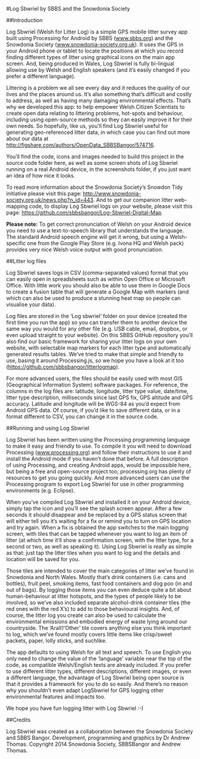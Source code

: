 #Log Sbwriel by SBBS and the Snowdonia Society

##Introduction

Log Sbwriel (Welsh for Litter Log) is a simple GPS mobile litter survey app built using Processing for Android by SBBS (www.sbbs.org) and the Snowdonia Society (www.snowdonia-society.org.uk). It uses the GPS in your Android phone or tablet to locate the positions at which you record finding different types of litter using graphical icons on the main app screen. And, being produced in Wales, Log Sbwriel is fully bi-lingual allowing use by Welsh and English speakers (and it’s easily changed if you prefer a different language).

Littering is a problem we all see every day and it reduces the quality of our lives and the places around us. It’s also something that’s difficult and costly to address, as well as having many damaging environmental effects. That’s why we developed this app: to help empower Welsh Citizen Scientists to create open data relating to littering problems, hot-spots and behaviour, including using open-source methods so they can easily improve it for their own needs. So hopefully, like us, you’ll find Log Sbwriel useful for generating geo-referenced litter data, in which case you can find out more about our data at http://figshare.com/authors/OpenData_SBBSBangor/574716.

You’ll find the code, icons and images needed to build this project in the source code folder here, as well as some screen shots of Log Sbwriel running on a real Android device, in the screenshots folder, if you just want an idea of how nice it looks.

To read more information about the Snowdonia Society’s Snowdon Tidy initiative please visit this page: http://www.snowdonia-society.org.uk/news.php?n_id=443. And to get our companion litter web-mapping code, to display Log Sbwriel logs on your website, please visit this page: https://github.com/sbbsbangor/Log-Sbwriel-Digital-Map.

**Please note:** To get correct pronunciation of Welsh on your Android device you need to use a text-to-speech library that understands the language. The standard Android speech engine will get it wrong, but using a Welsh-specific one from the Google Play Store (e.g. Ivona HQ and Welsh pack) provides very nice Welsh voice output with good pronunciation.

##Litter log files

Log Sbwriel saves logs in CSV (comma-separated values) format that you can easily open in spreadsheets such as within Open Office or Microsoft Office. With little work you should also be able to use them in Google Docs to create a fusion table that will generate a Google Map with markers (and which can also be used to produce a stunning heat map so people can visualise your data).

Log files are stored in the ‘Log sbwriel’ folder on your device (created the first time you run the app) so you can transfer them to another device the same way you would for any other file (e.g. USB cable, email, dropbox, or even upload straight to your website). On this SBBS GitHub repository you’ll also find our basic framework for sharing your litter logs on your own website, with selectable map markers for each litter type and automatically generated results tables. We’ve tried to make that simple and friendly to use, basing it around Processing.js, so we hope you have a look at it too (https://github.com/sbbsbangor/litterlogmap).

For more advanced users, the files should be easily used with most GIS (Geographical Information System) software packages. For reference, the columns in the log files are: latitude, longitude, litter type value, date/time, litter type description, milliseconds since last GPS fix, GPS altitude and GPS accuracy. Latitude and longitude will be WGS-84 as you’d expect from Android GPS data. Of course, if you’d like to save different data, or in a format different to CSV, you can change it in the source code.

##Running and using Log Sbwriel

Log Sbwriel has been written using the Processing programming language to make it easy and friendly to use. To compile it you will need to download Processing (www.processing.org) and follow their instructions to use it and install the Android mode if you haven’t done that before. A full description of using Processing, and creating Android apps, would be impossible here, but being a free and open-source project too, processing.org has plenty of resources to get you going quickly. And more advanced users can use the Processing program to export Log Sbwriel for use in other programming environments (e.g. Eclipse).

When you’ve compiled Log Sbwriel and installed it on your Android device, simply tap the icon and you’ll see the splash screen appear. After a few seconds it should disappear and be replaced by a GPS status screen that will either tell you it’s waiting for a fix or remind you to turn on GPS location and try again. When a fix is obtained the app switches to the main logging screen, with tiles that can be tapped whenever you want to log an item of litter (at which time it’ll show a confirmation screen, with the litter type, for a second or two, as well as speaking it). Using Log Sbwriel is really as simple as that: just tap the litter tiles when you want to log and the details and location will be saved for you.

Those tiles are intended to cover the main categories of litter we’ve found in Snowdonia and North Wales. Mostly that’s drink containers (i.e. cans and bottles), fruit peel, smoking items, fast food containers and dog poo (in and out of bags). By logging those items you can even deduce quite a bit about human-behaviour at litter hotspots, and the types of people likely to be involved, so we’ve also included separate alcohol-drink container tiles (the red ones with the red X’s) to add to those behavioural insights. And, of course, the litter log you create can also be used to calculate the environmental emissions and embodied energy of waste lying around our countryside. The ‘Arall’/‘Other’ tile covers anything else you think important to log, which we’ve found mostly covers little items like crisp/sweet packets, paper, lolly sticks, and suchlike.

The app defaults to using Welsh for all text and speech. To use English you only need to change the value of the ‘language’ variable near the top of the code, as compatible Welsh/English texts are already included. If you prefer to use different litter types, different descriptions, different images, or even a different language, the advantage of Log Sbwriel being open source is that it provides a framework for you to do so easily. And there’s no reason why you shouldn’t even adapt LogSbwriel for GPS logging other environmental features and impacts too.

We hope you have fun logging litter with Log Sbwriel :-)

##Credits

Log Sbwriel was created as a collaboration between the Snowdonia Society and SBBS Bangor. Development, programming and graphics by Dr Andrew Thomas. Copyright 2014 Snowdonia Society, SBBSBangor and Andrew Thomas.


